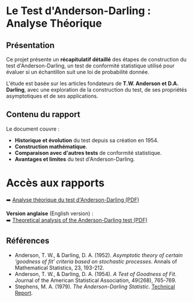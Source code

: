 # Le Test d'Anderson-Darling : Analyse Théorique

## Présentation  
Ce projet présente un **récapitulatif détaillé** des étapes de construction du test d'Anderson-Darling, un test de conformité statistique utilisé pour évaluer si un échantillon suit une loi de probabilité donnée.

L'étude est basée sur les articles fondateurs de **T.W. Anderson et D.A. Darling**, avec une exploration de la construction du test, de ses propriétés asymptotiques et de ses applications.

## Contenu du rapport  
Le document couvre :
- **Historique et évolution** du test depuis sa création en 1954.
- **Construction mathématique**. 
- **Comparaison avec d'autres tests** de conformité statistique. 
- **Avantages et limites** du test d'Anderson-Darling.

# Accès aux rapports  
➡️ [Analyse théorique du test d'Anderson-Darling (PDF)](./Etude_Anderson_Darling.pdf)

**Version anglaise** (English version) :  
➡️ [Theoretical analysis of the Anderson-Darling test (PDF)](./English/Study_Anderson_Darling.pdf)

## Références  
- Anderson, T. W., & Darling, D. A. (1952). *Asymptotic theory of certain ‘goodness of fit’ criteria based on stochastic processes*. Annals of Mathematical Statistics, 23, 193-212.  
- Anderson, T. W., & Darling, D. A. (1954). *A Test of Goodness of Fit*. Journal of the American Statistical Association, 49(268), 765-769.  
- Stephens, M. A. (1979). *The Anderson-Darling Statistic*. [Technical Report](https://apps.dtic.mil/sti/pdfs/ADA079807.pdf).  
